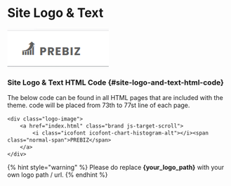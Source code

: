 # Site Logo & Text

![](.gitbook/assets/site-logo.png)

### Site Logo & Text HTML Code {#site-logo-and-text-html-code}

 The below code can be found in all HTML pages that are included with the theme. code will be placed from 73th to 77st line of each page.

```markup
<div class="logo-image">
    <a href="index.html" class="brand js-target-scroll">
        <i class="icofont icofont-chart-histogram-alt"></i><span class="normal-span">PREBIZ</span>
    </a>
</div>
```

{% hint style="warning" %}
Please do replace **{your\_logo\_path}** with your own logo path / url.
{% endhint %}

